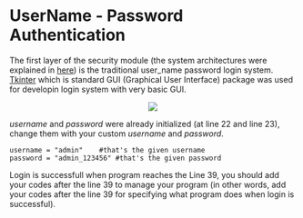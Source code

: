 # UserName - Password Authentication

The first layer of the security module (the system architectures were explained in [here](www)) is the traditional user_name password login system. [Tkinter](https://wiki.python.org/moin/TkInter) which is standard GUI (Graphical User Interface) package was used for developin login system with very basic GUI.

<p align="center">
  <img src="https://user-images.githubusercontent.com/22610163/30500643-fc377944-9a67-11e7-81f2-09a61c25b8fd.gif">
</p>

*username* and *password* were already initialized (at line 22 and line 23), change them with your custom *username* and *password*.

    username = "admin"	  #that's the given username
    password = "admin_123456" #that's the given password

Login is successfull when program reaches the Line 39, you should add your codes after the line 39 to manage your program (in other words, add your codes after the line 39 for specifying what program does when login is successful).
